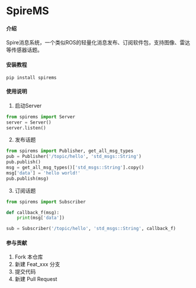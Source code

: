 # SpireMS

#### 介绍
Spire消息系统，一个类似ROS的轻量化消息发布、订阅软件包，支持图像、雷达等传感器话题。


#### 安装教程

```
pip install spirems
```

#### 使用说明

1.  启动Server
```Python
from spirems import Server
server = Server()
server.listen()
```

2.  发布话题
```Python
from spirems import Publisher, get_all_msg_types
pub = Publisher('/topic/hello', 'std_msgs::String')
pub.publish()
msg = get_all_msg_types()['std_msgs::String'].copy()
msg['data'] = 'hello world!'
pub.publish(msg)
```

3.  订阅话题
```Python
from spirems import Subscriber

def callback_f(msg):
    print(msg['data'])

sub = Subscriber('/topic/hello', 'std_msgs::String', callback_f)
```

#### 参与贡献

1.  Fork 本仓库
2.  新建 Feat_xxx 分支
3.  提交代码
4.  新建 Pull Request
